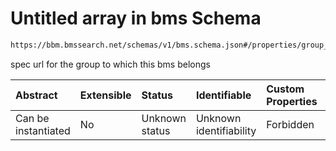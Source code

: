 # Untitled array in bms Schema

```txt
https://bbm.bmssearch.net/schemas/v1/bms.schema.json#/properties/group_urls
```

spec url for the group to which this bms belongs

| Abstract            | Extensible | Status         | Identifiable            | Custom Properties | Additional Properties | Access Restrictions | Defined In                                                                  |
| :------------------ | :--------- | :------------- | :---------------------- | :---------------- | :-------------------- | :------------------ | :-------------------------------------------------------------------------- |
| Can be instantiated | No         | Unknown status | Unknown identifiability | Forbidden         | Allowed               | none                | [bms.schema.json*](../../schemas/v1/bms.schema.json "open original schema") |
